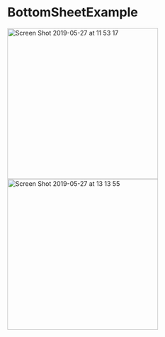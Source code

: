 # BottomSheetExample

<img width="340" alt="Screen Shot 2019-05-27 at 11 53 17" src="https://user-images.githubusercontent.com/7110339/58413393-519eaa00-8081-11e9-9e1d-6e671cc14d75.png">
<img width="340" alt="Screen Shot 2019-05-27 at 13 13 55" src="https://user-images.githubusercontent.com/7110339/58413394-519eaa00-8081-11e9-909b-6c5b27b028e4.png">
